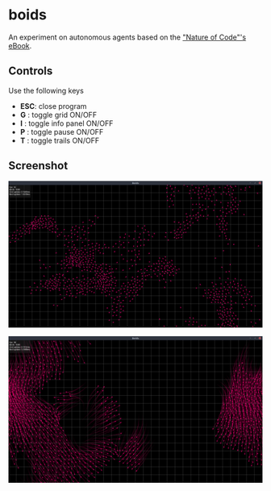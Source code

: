 # boids

An experiment on autonomous agents based on the ["Nature of Code"'s eBook](https://natureofcode.com/book/chapter-6-autonomous-agents/).

## Controls

Use the following keys

* **ESC**: close program
* **G** : toggle grid ON/OFF
* **I** : toggle info panel ON/OFF
* **P** : toggle pause ON/OFF
* **T** : toggle trails ON/OFF

## Screenshot

![Alt text](screenshot/boids.png)

![Alt text](screenshot/boids-trail.png)
